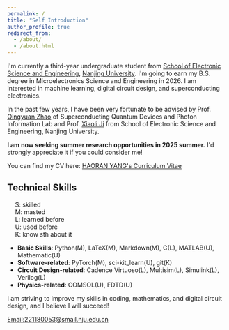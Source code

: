 ```yaml
---
permalink: /
title: "Self Introduction"
author_profile: true
redirect_from: 
  - /about/
  - /about.html
---
```


I'm currently a third-year undergraduate student from [School of Electronic Science and Engineering](https://ese.nju.edu.cn/ese_en/main.htm), [Nanjing University](https://www.nju.edu.cn/en/). I'm going to earn my B.S. degree in Microelectronics Science and Engineering in 2026. I am interested in machine learning, digital circuit design, and superconducting electronics.  

In the past few years, I have been very fortunate to be advised by Prof. [Qingyuan Zhao](https://sccm.nju.edu.cn/21/e8/c32058a467432/page.htm) of Superconducting Quantum Devices and Photon Information Lab and Prof. [Xiaoli Ji](https://ese.nju.edu.cn/jxl_24120/list.htm) from School of Electronic Science and Engineering, Nanjing University.<br>

**I am now seeking summer research opportunities in 2025 summer.** I'd strongly appreciate it if you could consider me!

You can find my CV here: [HAORAN YANG's Curriculum Vitae](../assets/Haoran_Yang_CV.pdf)


## Technical Skills

&emsp; S:  skilled<br>
&emsp; M:  masted<br>
&emsp; L:  learned before<br>
&emsp; U:  used before<br>
&emsp; K:  know sth about it<br>
* **Basic Skills**: Python(M), LaTeX(M), Markdown(M), C(L), MATLAB(U), Mathematic(U)  
* **Software-related**: PyTorch(M), sci-kit_learn(U), git(K)  
* **Circuit Design-related**: Cadence Virtuoso(L), Multisim(L), Simulink(L), Verilog(L)  
* **Physics-related**: COMSOL(U), FDTD(U)  

I am striving to improve my skills in coding, mathematics, and digital circuit design, and I believe I will succeed!

[Email:221180053@smail.nju.edu.cn](mailto:221180053@smail.nju.edu.cn)

